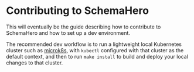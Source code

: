 # Contributing to SchemaHero

This will eventually be the guide describing how to contribute to SchemaHero and how to set up a dev environment.

The recommended dev workflow is to run a lightweight local Kubernetes cluster such as [microk8s](https://microk8s.io/), with `kubectl` configured with that cluster as the default context, and then to run `make install` to build and deploy your local changes to that cluster.
